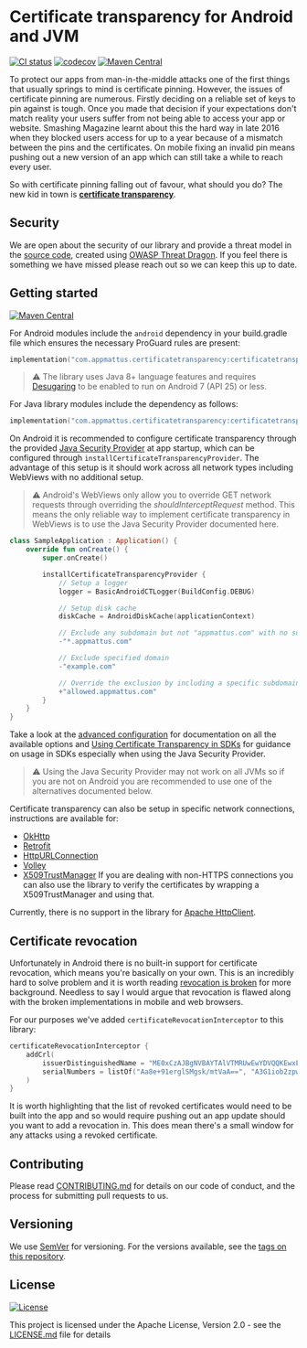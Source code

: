# Certificate transparency for Android and JVM

[![CI status](https://github.com/appmattus/certificatetransparency/workflows/CI/badge.svg)](https://github.com/appmattus/certificatetransparency/actions)
[![codecov](https://codecov.io/gh/appmattus/certificatetransparency/branch/main/graph/badge.svg)](https://codecov.io/gh/appmattus/certificatetransparency)
[![Maven Central](https://img.shields.io/maven-central/v/com.appmattus.certificatetransparency/certificatetransparency)](https://central.sonatype.com/search?q=com.appmattus.certificatetransparency)

To protect our apps from man-in-the-middle attacks one of the first things that
usually springs to mind is certificate pinning. However, the issues of
certificate pinning are numerous. Firstly deciding on a reliable set of keys to
pin against is tough. Once you made that decision if your expectations don't
match reality your users suffer from not being able to access your app or
website. Smashing Magazine learnt about this the hard way in late 2016 when they
blocked users access for up to a year because of a mismatch between the pins and
the certificates. On mobile fixing an invalid pin means pushing out a new
version of an app which can still take a while to reach every user.

So with certificate pinning falling out of favour, what should you do? The new
kid in town is **[certificate transparency](docs/what-is-certificate-transparency.md)**.

## Security

We are open about the security of our library and provide a threat model in the
[source code](ThreatDragonModels/), created using
[OWASP Threat Dragon](https://threatdragon.org). If you feel there is something
we have missed please reach out so we can keep this up to date.

## Getting started

[![Maven Central](https://img.shields.io/maven-central/v/com.appmattus.certificatetransparency/certificatetransparency)](https://central.sonatype.com/search?q=com.appmattus.certificatetransparency)

For Android modules include the `android` dependency in your build.gradle file
which ensures the necessary ProGuard rules are present:

```kotlin
implementation("com.appmattus.certificatetransparency:certificatetransparency-android:<latest-version>")
```

> :warning: The library uses Java 8+ language features and requires [Desugaring](https://developer.android.com/studio/write/java8-support#library-desugaring)
> to be enabled to run on Android 7 (API 25) or less.

For Java library modules include the dependency as follows:

```kotlin
implementation("com.appmattus.certificatetransparency:certificatetransparency:<latest-version>")
```

On Android it is recommended to configure certificate transparency through the
provided [Java Security Provider](https://docs.oracle.com/javase/8/docs/api/java/security/Provider.html)
at app startup, which can be configured through
`installCertificateTransparencyProvider`. The advantage of this setup is it
should work across all network types including WebViews with no additional
setup.

> :warning: Android's WebViews only allow you to override GET network requests
> through overriding the *shouldInterceptRequest* method. This means the only
> reliable way to implement certificate transparency in WebViews is to use the
> Java Security Provider documented here.

```kotlin
class SampleApplication : Application() {
    override fun onCreate() {
        super.onCreate()

        installCertificateTransparencyProvider {
            // Setup a logger
            logger = BasicAndroidCTLogger(BuildConfig.DEBUG)

            // Setup disk cache
            diskCache = AndroidDiskCache(applicationContext)

            // Exclude any subdomain but not "appmattus.com" with no subdomain
            -"*.appmattus.com"

            // Exclude specified domain
            -"example.com"

            // Override the exclusion by including a specific subdomain
            +"allowed.appmattus.com"
        }
    }
}
```

Take a look at the [advanced configuration](docs/advanced-configuration.md) for
documentation on all the available options and [Using Certificate Transparency in SDKs](docs/using-certificate-transparency-in-sdks.md)
for guidance on usage in SDKs especially when using the Java Security Provider.

> :warning: Using the Java Security Provider may not work on all JVMs so if you
> are not on Android you are recommended to use one of the alternatives
> documented below.

Certificate transparency can also be setup in specific network connections,
instructions are available for:

- [OkHttp](docs/okhttp.md)
- [Retrofit](docs/retrofit.md)
- [HttpURLConnection](docs/httpurlconnection.md)
- [Volley](docs/volley.md)
- [X509TrustManager](docs/x509trustmanager.md) If you are dealing with non-HTTPS
  connections you can also use the library to verify the certificates by
  wrapping a X509TrustManager and using that.

Currently, there is no support in the library for [Apache HttpClient](https://hc.apache.org/httpcomponents-client-5.1.x/).

## Certificate revocation

Unfortunately in Android there is no built-in support for certificate
revocation, which means you're basically on your own. This is an incredibly hard
to solve problem and it is worth reading [revocation is broken](https://scotthelme.co.uk/revocation-is-broken/)
for more background. Needless to say I would argue that revocation is flawed
along with the broken implementations in mobile and web browsers.

For our purposes we've added `certificateRevocationInterceptor` to this library:

```kotlin
certificateRevocationInterceptor {
    addCrl(
        issuerDistinguishedName = "ME0xCzAJBgNVBAYTAlVTMRUwEwYDVQQKEwxEaWdpQ2VydCBJbmMxJzAlBgNVBAMTHkRpZ2lDZXJ0IFNIQTIgU2VjdXJlIFNlcnZlciBDQQ==",
        serialNumbers = listOf("Aa8e+91erglSMgsk/mtVaA==", "A3G1iob2zpw+y3v0L5II/A==")
    )
}
```

It is worth highlighting that the list of revoked certificates would need to be
built into the app and so would require pushing out an app update should you
want to add a revocation in. This does mean there's a small window for any
attacks using a revoked certificate.

## Contributing

Please read [CONTRIBUTING.md](CONTRIBUTING.md) for details on our code of
conduct, and the process for submitting pull requests to us.

## Versioning

We use [SemVer](http://semver.org/) for versioning. For the versions available,
see the [tags on this repository](https://github.com/appmattus/certificatetransparency/tags).

## License

[![License](https://img.shields.io/badge/License-Apache%202.0-blue.svg)](LICENSE.md)

This project is licensed under the Apache License, Version 2.0 - see the
[LICENSE.md](LICENSE.md) file for details
